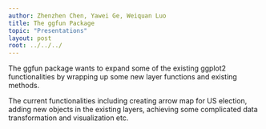 ```yaml
---
author: Zhenzhen Chen, Yawei Ge, Weiquan Luo
title: The ggfun Package
topic: "Presentations"
layout: post
root: ../../../
---
```


The ggfun package wants to expand some of the existing ggplot2 functionalities by wrapping up some new layer functions and existing methods. 

The current functionalities including creating arrow map for US election, adding new objects in the existing layers, achieving some complicated data transformation and visualization etc. 

